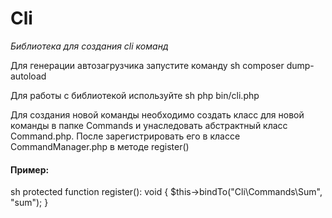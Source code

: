 # Cli
*Библиотека для создания cli команд*

Для генерации автозагрузчика запустите команду 
sh
composer dump-autoload

Для работы с библиотекой используйте 
sh
php bin/cli.php

Для создания новой команды необходимо создать класс для новой команды в папке Commands и унаследовать абстрактный класс Command.php. После зарегистрировать его в классе CommandManager.php в методе register()

#### Пример:
sh
protected function register(): void 
{
    $this->bindTo("Cli\Commands\Sum", "sum");
}

